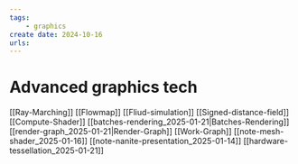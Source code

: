 ```yaml
---
tags:
    - graphics
create date: 2024-10-16
urls:
---
```


# Advanced graphics tech

[[Ray-Marching]]
[[Flowmap]]
[[Fliud-simulation]]
[[Signed-distance-field]]
[[Compute-Shader]]
[[batches-rendering_2025-01-21|Batches-Rendering]]
[[render-graph_2025-01-21|Render-Graph]]
[[Work-Graph]]
[[note-mesh-shader_2025-01-16]]
[[note-nanite-presentation_2025-01-14]]
[[hardware-tessellation_2025-01-21]]

